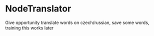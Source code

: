 # NodeTranslator
Give opportunity translate words on czech/russian, save some words, training this works later
